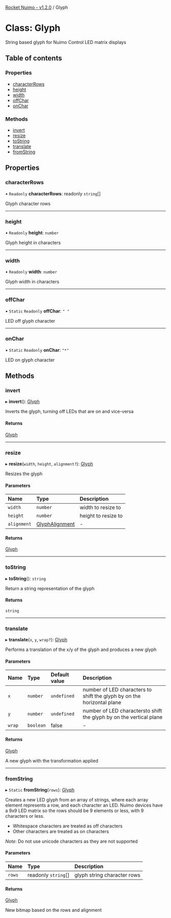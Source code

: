 [Rocket Nuimo - v1.2.0](../README.md) / Glyph

# Class: Glyph

String based glyph for Nuimo Control LED matrix displays

## Table of contents

### Properties

- [characterRows](glyph.md#characterrows)
- [height](glyph.md#height)
- [width](glyph.md#width)
- [offChar](glyph.md#offchar)
- [onChar](glyph.md#onchar)

### Methods

- [invert](glyph.md#invert)
- [resize](glyph.md#resize)
- [toString](glyph.md#tostring)
- [translate](glyph.md#translate)
- [fromString](glyph.md#fromstring)

## Properties

### characterRows

• `Readonly` **characterRows**: readonly `string`[]

Glyph character rows

___

### height

• `Readonly` **height**: `number`

Glyph height in characters

___

### width

• `Readonly` **width**: `number`

Glyph width in characters

___

### offChar

▪ `Static` `Readonly` **offChar**: ``" "``

LED off glyph character

___

### onChar

▪ `Static` `Readonly` **onChar**: ``"*"``

LED on glyph character

## Methods

### invert

▸ **invert**(): [Glyph](glyph.md)

Inverts the glyph, turning off LEDs that are on and vice-versa

#### Returns

[Glyph](glyph.md)

___

### resize

▸ **resize**(`width`, `height`, `alignment?`): [Glyph](glyph.md)

Resizes the glyph

#### Parameters

| Name | Type | Description |
| :------ | :------ | :------ |
| `width` | `number` | width to resize to |
| `height` | `number` | height to resize to |
| `alignment` | [GlyphAlignment](../enums/glyphalignment.md) | - |

#### Returns

[Glyph](glyph.md)

___

### toString

▸ **toString**(): `string`

Return a string representation of the glyph

#### Returns

`string`

___

### translate

▸ **translate**(`x`, `y`, `wrap?`): [Glyph](glyph.md)

Performs a translation of the x/y of the glyph and produces a new glyph

#### Parameters

| Name | Type | Default value | Description |
| :------ | :------ | :------ | :------ |
| `x` | `number` | `undefined` | number of LED characters to shift the glyph by on the horizontal plane |
| `y` | `number` | `undefined` | number of LED charactersto shift the glyph by on the vertical plane |
| `wrap` | `boolean` | false | - |

#### Returns

[Glyph](glyph.md)

A new glyph with the transformation applied

___

### fromString

▸ `Static` **fromString**(`rows`): [Glyph](glyph.md)

Creates a new LED glyph from an array of strings, where each array element represents a row, and each character an LED.
Nuimo devices have a 9x9 LED matrix so the rows should be 9 elements or less, with 9 characters or less.

- Whitespace characters are treated as off characters
- Other characters are treated as on characters

*Note*: Do not use unicode characters as they are not supported

#### Parameters

| Name | Type | Description |
| :------ | :------ | :------ |
| `rows` | readonly `string`[] | glyph string character rows |

#### Returns

[Glyph](glyph.md)

New bitmap based on the rows and alignment
